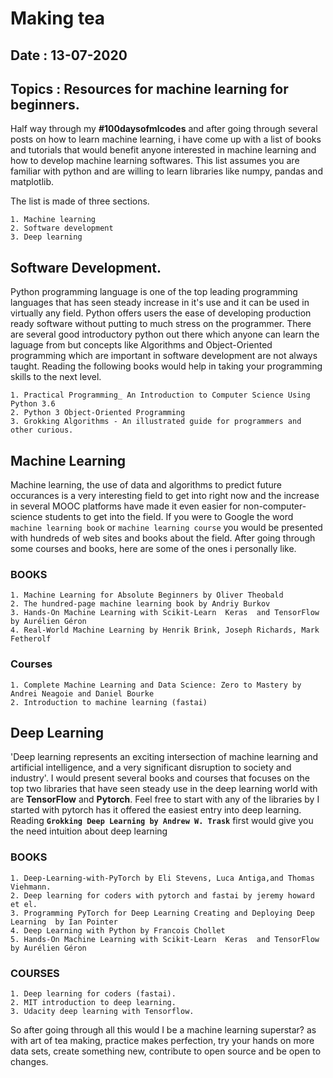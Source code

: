 # Making tea
## Date : 13-07-2020
## Topics : Resources for machine learning for beginners.

Half way through my **#100daysofmlcodes** and  after going through several posts on how to learn machine learning, i have come up with a list of books and tutorials that would benefit anyone interested in machine learning and how to develop machine learning softwares. This list assumes you are familiar with python and are willing to learn libraries like numpy, pandas and matplotlib.

The list is made of three sections.
>	
	1. Machine learning 
	2. Software development
	3. Deep learning

## Software Development.
Python programming language is one of the top leading programming languages that has seen steady increase in it's use and it can be used in virtually any field. Python offers users the ease of developing production ready software without putting to much stress on the programmer. There are several good introductory python out there which anyone can learn the laguage from but concepts like Algorithms and Object-Oriented programming which are important in software development are not always taught. Reading the following books would help in taking your programming skills to the next level.

>
	1. Practical Programming_ An Introduction to Computer Science Using Python 3.6 
	2. Python 3 Object-Oriented Programming
	3. Grokking Algorithms - An illustrated guide for programmers and other curious.

## Machine Learning
Machine learning, the use of data and algorithms to predict future occurances is a very interesting field to get into right now and the increase in several MOOC platforms have made it even easier for non-computer-science students to get into the field. If you were to Google the word `machine learning book` or `machine learning course` you would be presented with hundreds of web sites and books about the field. After going through some courses and books, here are some of the ones i personally like.

### BOOKS
>
	1. Machine Learning for Absolute Beginners by Oliver Theobald 
	2. The hundred-page machine learning book by Andriy Burkov
	3. Hands-On Machine Learning with Scikit-Learn  Keras  and TensorFlow by Aurélien Géron
	4. Real-World Machine Learning by Henrik Brink, Joseph Richards, Mark Fetherolf

### Courses
>	
	1. Complete Machine Learning and Data Science: Zero to Mastery by Andrei Neagoie and Daniel Bourke
	2. Introduction to machine learning (fastai)

## Deep Learning
'Deep learning represents an exciting intersection of machine learning and artificial intelligence, and a very significant disruption to society and industry'. I would present several books and courses that focuses on the top two libraries that have seen steady use in the deep learning world with are **TensorFlow** and **Pytorch**. Feel free to start with any of the libraries by I started with pytorch has it offered the easiest entry into deep learning. Reading **`Grokking Deep Learning by Andrew W. Trask`** first would give you the need intuition about deep learning

### BOOKS
>
	1. Deep-Learning-with-PyTorch by Eli Stevens, Luca Antiga,and Thomas Viehmann.
	2. Deep learning for coders with pytorch and fastai by jeremy howard et el.
	3. Programming PyTorch for Deep Learning Creating and Deploying Deep Learning  by Ian Pointer
	4. Deep Learning with Python by Francois Chollet
	5. Hands-On Machine Learning with Scikit-Learn  Keras  and TensorFlow by Aurélien Géron

### COURSES
>
	1. Deep learning for coders (fastai).
	2. MIT introduction to deep learning.
	3. Udacity deep learning with Tensorflow.

So after going through all this would I be a machine learning superstar? as with art of tea making, practice makes perfection, try your hands on more data sets, create something new, contribute to open source and be open to changes.

